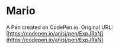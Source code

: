 # Mario

A Pen created on CodePen.io. Original URL: [https://codepen.io/anisj/pen/ExpJRaN](https://codepen.io/anisj/pen/ExpJRaN).
